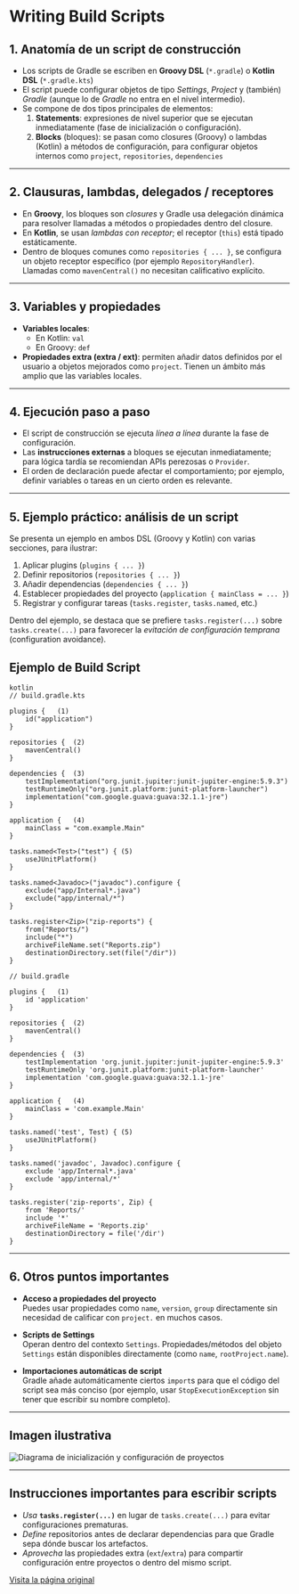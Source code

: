 # Writing Build Scripts


## 1. Anatomía de un script de construcción

- Los scripts de Gradle se escriben en **Groovy DSL** (`*.gradle`) o **Kotlin DSL** (`*.gradle.kts`)
- El script puede configurar objetos de tipo *Settings*, *Project* y (también) *Gradle* (aunque lo de *Gradle* no entra en el nivel intermedio).  
- Se compone de dos tipos principales de elementos:  
  1. **Statements**: expresiones de nivel superior que se ejecutan inmediatamente (fase de inicialización o configuración).   
  2. **Blocks** (bloques): se pasan como closures (Groovy) o lambdas (Kotlin) a métodos de configuración, para configurar objetos internos como `project`, `repositories`, `dependencies`  

---

## 2. Clausuras, lambdas, delegados / receptores

- En **Groovy**, los bloques son *closures* y Gradle usa delegación dinámica para resolver llamadas a métodos o propiedades dentro del closure. 
- En **Kotlin**, se usan *lambdas con receptor*; el receptor (`this`) está tipado estáticamente. 
- Dentro de bloques comunes como `repositories { ... }`, se configura un objeto receptor específico (por ejemplo `RepositoryHandler`). Llamadas como `mavenCentral()` no necesitan calificativo explícito.
---

## 3. Variables y propiedades

- **Variables locales**:  
  - En Kotlin: `val`  
  - En Groovy: `def` 
- **Propiedades extra (extra / ext)**: permiten añadir datos definidos por el usuario a objetos mejorados como `project`. Tienen un ámbito más amplio que las variables locales.

---

## 4. Ejecución paso a paso

- El script de construcción se ejecuta *línea a línea* durante la fase de configuración.  
- Las **instrucciones externas** a bloques se ejecutan inmediatamente; para lógica tardía se recomiendan APIs perezosas o `Provider`. 
- El orden de declaración puede afectar el comportamiento; por ejemplo, definir variables o tareas en un cierto orden es relevante. 

---

## 5. Ejemplo práctico: análisis de un script

Se presenta un ejemplo en ambos DSL (Groovy y Kotlin) con varias secciones, para ilustrar:

1. Aplicar plugins (`plugins { ... }`)  
2. Definir repositorios (`repositories { ... }`)  
3. Añadir dependencias (`dependencies { ... }`)  
4. Establecer propiedades del proyecto (`application { mainClass = ... }`)  
5. Registrar y configurar tareas (`tasks.register`, `tasks.named`, etc.)  

Dentro del ejemplo, se destaca que se prefiere `tasks.register(...)` sobre `tasks.create(...)` para favorecer la *evitación de configuración temprana* (configuration avoidance). 

## Ejemplo de Build Script

```
kotlin
// build.gradle.kts

plugins {   (1)
    id("application")
}

repositories {  (2)
    mavenCentral()
}

dependencies {  (3)
    testImplementation("org.junit.jupiter:junit-jupiter-engine:5.9.3")
    testRuntimeOnly("org.junit.platform:junit-platform-launcher")
    implementation("com.google.guava:guava:32.1.1-jre")
}

application {   (4)
    mainClass = "com.example.Main"
}

tasks.named<Test>("test") { (5)
    useJUnitPlatform()
}

tasks.named<Javadoc>("javadoc").configure {
    exclude("app/Internal*.java")
    exclude("app/internal/*")
}

tasks.register<Zip>("zip-reports") {
    from("Reports/")
    include("*")
    archiveFileName.set("Reports.zip")
    destinationDirectory.set(file("/dir"))
}

// build.gradle

plugins {   (1)
    id 'application'
}

repositories {  (2)
    mavenCentral()
}

dependencies {  (3)
    testImplementation 'org.junit.jupiter:junit-jupiter-engine:5.9.3'
    testRuntimeOnly 'org.junit.platform:junit-platform-launcher'
    implementation 'com.google.guava:guava:32.1.1-jre'
}

application {   (4)
    mainClass = 'com.example.Main'
}

tasks.named('test', Test) { (5)
    useJUnitPlatform()
}

tasks.named('javadoc', Javadoc).configure {
    exclude 'app/Internal*.java'
    exclude 'app/internal/*'
}

tasks.register('zip-reports', Zip) {
    from 'Reports/'
    include '*'
    archiveFileName = 'Reports.zip'
    destinationDirectory = file('/dir')
}
```

---
## 6. Otros puntos importantes

- **Acceso a propiedades del proyecto**  
  Puedes usar propiedades como `name`, `version`, `group` directamente sin necesidad de calificar con `project.` en muchos casos. 
- **Scripts de Settings**  
  Operan dentro del contexto `Settings`. Propiedades/métodos del objeto `Settings` están disponibles directamente (como `name`, `rootProject.name`). 

- **Importaciones automáticas de script**  
  Gradle añade automáticamente ciertos `import`s para que el código del script sea más conciso (por ejemplo, usar `StopExecutionException` sin tener que escribir su nombre completo). 

---

## Imagen ilustrativa

![Diagrama de inicialización y configuración de proyectos](https://docs.gradle.org/current/userguide/img/gradle-basic-11.png) 

---

## Instrucciones **importantes** para escribir scripts

- *Usa* **`tasks.register(...)`** en lugar de `tasks.create(...)` para evitar configuraciones prematuras.  
- *Define* repositorios antes de declarar dependencias para que Gradle sepa dónde buscar los artefactos. 
- *Aprovecha* las propiedades extra (`ext`/`extra`) para compartir configuración entre proyectos o dentro del mismo script. 

[Visita la página original](https://docs.gradle.org/current/userguide/writing_build_scripts_intermediate.html)
